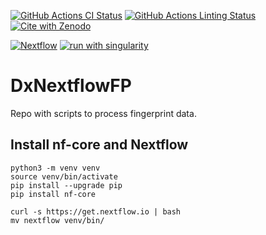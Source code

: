 [![GitHub Actions CI Status](https://github.com/UMCUGenetics/DxNextflowFP/workflows/nf-core%20CI/badge.svg)](https://github.com/UMCUGenetics/DxNextflowFP/actions?query=workflow%3A%22nf-core+CI%22)
[![GitHub Actions Linting Status](https://github.com/UMCUGenetics/DxNextflowFP/workflows/nf-core%20linting/badge.svg)](https://github.com/UMCUGenetics/DxNextflowFP/actions?query=workflow%3A%22nf-core+linting%22)[![Cite with Zenodo](http://img.shields.io/badge/DOI-10.5281/zenodo.XXXXXXX-1073c8?labelColor=000000)](https://doi.org/10.5281/zenodo.XXXXXXX)

[![Nextflow](https://img.shields.io/badge/nextflow%20DSL2-%E2%89%A523.04.0-23aa62.svg)](https://www.nextflow.io/)
[![run with singularity](https://img.shields.io/badge/run%20with-singularity-1d355c.svg?labelColor=000000)](https://sylabs.io/docs/)

# DxNextflowFP
Repo with scripts to process fingerprint data.

## Install nf-core and Nextflow

```
python3 -m venv venv
source venv/bin/activate
pip install --upgrade pip
pip install nf-core

curl -s https://get.nextflow.io | bash
mv nextflow venv/bin/
```

